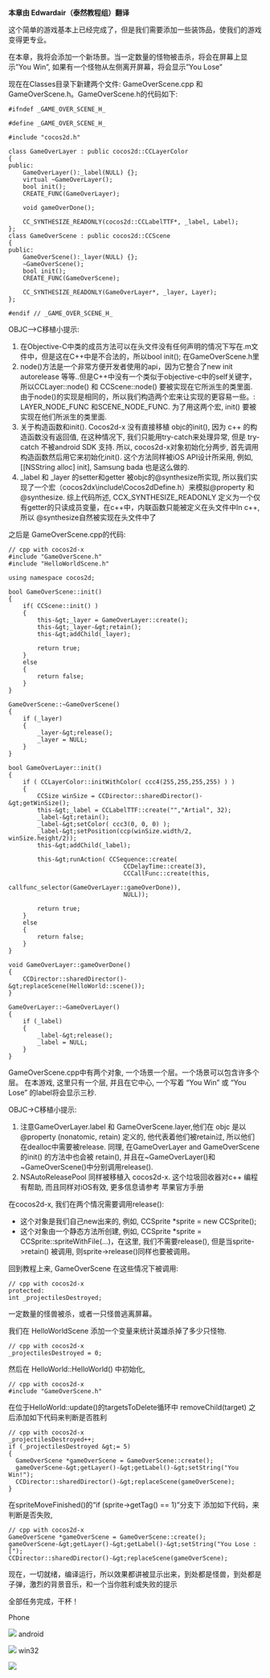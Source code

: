 **本章由 Edwardair（泰然教程组）翻译**

这个简单的游戏基本上已经完成了，但是我们需要添加一些装饰品，使我们的游戏变得更专业。

在本章，我将会添加一个新场景。当一定数量的怪物被击杀，将会在屏幕上显示”You Win”, 如果有一个怪物从左侧离开屏幕，将会显示”You Lose”



现在在Classes目录下新建两个文件: GameOverScene.cpp 和 GameOverScene.h。GameOverScene.h的代码如下:

	#ifndef _GAME_OVER_SCENE_H_
	
	#define _GAME_OVER_SCENE_H_
	 
	#include "cocos2d.h"
	 
	class GameOverLayer : public cocos2d::CCLayerColor
	{
	public:
	    GameOverLayer():_label(NULL) {};
	    virtual ~GameOverLayer();
	    bool init();
	    CREATE_FUNC(GameOverLayer);
	 
	    void gameOverDone();
	 
	    CC_SYNTHESIZE_READONLY(cocos2d::CCLabelTTF*, _label, Label);
	};
	class GameOverScene : public cocos2d::CCScene
	{
	public:
	    GameOverScene():_layer(NULL) {};
	    ~GameOverScene();
	    bool init();
	    CREATE_FUNC(GameOverScene);
	  
	    CC_SYNTHESIZE_READONLY(GameOverLayer*, _layer, Layer);
	};
	 
	#endif // _GAME_OVER_SCENE_H_


OBJC–>C移植小提示:

1. 在Objective-C中类的成员方法可以在头文件没有任何声明的情况下写在.m文件中，但是这在C++中是不合法的，所以bool init(); 在GameOverScene.h里
2. node()方法是一个非常方便开发者使用的api，因为它整合了new init autorelease 等等..但是C++中没有一个类似于objective-c中的self关键字，所以CCLayer::node() 和 CCScene::node() 要被实现在它所派生的类里面. 由于node()的实现是相同的，所以我们构造两个宏来让实现的更容易一些。: LAYER_NODE_FUNC 和SCENE_NODE_FUNC. 为了用这两个宏, init() 要被实现在他们所派生的类里面.
3. 关于构造函数和init(). Cocos2d-x 没有直接移植 objc的init(), 因为 c++ 的构造函数没有返回值, 在这种情况下, 我们只能用try-catch来处理异常, 但是 try-catch 不被android SDK 支持. 所以, cocos2d-x对象初始化分两步, 首先调用构造函数然后用它来初始化init(). 这个方法同样被iOS API设计所采用, 例如, [[NSString alloc] init], Samsung bada 也是这么做的.
4. _label 和 _layer 的setter和getter 被objc的@synthesize所实现, 所以我们实现了一个宏（cocos2dx\include\Cocos2dDefine.h）来模拟@property 和 @synthesize. 综上代码所述, CCX_SYNTHESIZE_READONLY 定义为一个仅有getter的只读成员变量，在c++中，内联函数只能被定义在头文件中In c++,所以 @synthesize自然被实现在头文件中了


之后是 GameOverScene.cpp的代码:

	// cpp with cocos2d-x
	#include "GameOverScene.h"
	#include "HelloWorldScene.h"
	 
	using namespace cocos2d;
	
	bool GameOverScene::init()
	{
		if( CCScene::init() )
		{
			this-&gt;_layer = GameOverLayer::create();
			this-&gt;_layer-&gt;retain();
			this-&gt;addChild(_layer);
			
			return true;
		}
		else
		{
			return false;
		}
	}
	 
	GameOverScene::~GameOverScene()
	{
		if (_layer)
		{
			_layer-&gt;release();
			_layer = NULL;
		}
	}
	 
	bool GameOverLayer::init()
	{
		if ( CCLayerColor::initWithColor( ccc4(255,255,255,255) ) )
		{
			CCSize winSize = CCDirector::sharedDirector()-&gt;getWinSize();
			this-&gt;_label = CCLabelTTF::create("","Artial", 32);
			_label-&gt;retain();
			_label-&gt;setColor( ccc3(0, 0, 0) );
			_label-&gt;setPosition(ccp(winSize.width/2, winSize.height/2));
			this-&gt;addChild(_label);
			
			this-&gt;runAction( CCSequence::create(
	                                CCDelayTime::create(3),
	                                CCCallFunc::create(this, 
	                               callfunc_selector(GameOverLayer::gameOverDone)),
	                                NULL));
			
			return true;
		}
		else
		{
			return false;
		}
	}
	 
	void GameOverLayer::gameOverDone()
	{
	    CCDirector::sharedDirector()-&gt;replaceScene(HelloWorld::scene());
	}
	 
	GameOverLayer::~GameOverLayer()
	{
		if (_label)
		{
			_label-&gt;release();
			_label = NULL;
		}
	}


GameOverScene.cpp中有两个对象, 一个场景一个层。一个场景可以包含许多个层。 在本游戏, 这里只有一个层, 并且在它中心, 一个写着 “You Win” 或 “You Lose” 的label将会显示三秒.

OBJC->C移植小提示:

1. 注意GameOverLayer.label 和 GameOverScene.layer,他们在 objc 是以 @property (nonatomic, retain) 定义的, 他代表着他们被retain过, 所以他们在dealloc中需要被release. 同理, 在GameOverLayer and GameOverScene的init() 的方法中也会被 retain(), 并且在~GameOverLayer()和~GameOverScene()中分别调用release().
2. NSAutoReleasePool 同样被移植入 cocos2d-x. 这个垃圾回收器对c++ 编程有帮助, 而且同样对iOS有效, 更多信息请参考 苹果官方手册


在cocos2d-x, 我们在两个情况需要调用release():

- 这个对象是我们自己new出来的, 例如, CCSprite *sprite = new CCSprite();
- 这个对象由一个静态方法所创建, 例如, CCSprite *sprite = CCSprite::spriteWithFile(…)，在这里, 我们不需要release(), 但是当sprite->retain() 被调用, 则sprite->release()同样也要被调用。

回到教程上来, GameOverScene 在这些情况下被调用:

	// cpp with cocos2d-x
	protected:
	int _projectilesDestroyed;


一定数量的怪兽被杀，或者一只怪兽逃离屏幕。

我们在 HelloWorldScene 添加一个变量来统计英雄杀掉了多少只怪物.

	// cpp with cocos2d-x
	_projectilesDestroyed = 0;


然后在 HelloWorld::HelloWorld() 中初始化,

 
	// cpp with cocos2d-x
	#include "GameOverScene.h"


在位于HelloWorld::update()的targetsToDelete循环中 removeChild(target) 之后添加如下代码来判断是否胜利

	// cpp with cocos2d-x
	_projectilesDestroyed++;                       
	if (_projectilesDestroyed &gt;= 5)
	{
	  GameOverScene *gameOverScene = GameOverScene::create();
	  gameOverScene-&gt;getLayer()-&gt;getLabel()-&gt;setString("You Win!");
	  CCDirector::sharedDirector()-&gt;replaceScene(gameOverScene);
	}


在spriteMoveFinished()的“if (sprite->getTag() == 1)”分支下 添加如下代码，来判断是否失败,

	// cpp with cocos2d-x
	GameOverScene *gameOverScene = GameOverScene::create();
	gameOverScene-&gt;getLayer()-&gt;getLabel()-&gt;setString("You Lose :[");
	CCDirector::sharedDirector()-&gt;replaceScene(gameOverScene);


现在，一切就绪，编译运行，所以效果都讲被显示出来，到处都是怪兽，到处都是子弹，激烈的背景音乐，和一个当你胜利或失败的提示

全部任务完成，干杯！

Phone 

![](./res/120856fhB.png)
 android 

![](./res/120858cOQ.png)
 win32 

![](./res/120858IW4.png)
